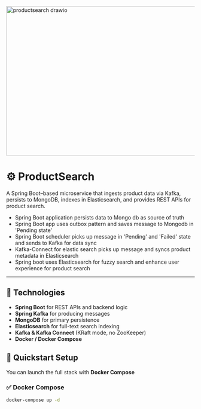 <img width="691" height="400" alt="productsearch drawio" src="https://github.com/user-attachments/assets/782a7c53-4dbd-4dcc-8ea9-53e8f2699e41" />

# ⚙ ProductSearch

A Spring Boot–based microservice that ingests product data via Kafka, persists to MongoDB, indexes in Elasticsearch, and provides REST APIs for product search.

- Spring Boot application persists data to Mongo db as source of truth
- Spring Boot app uses outbox pattern and saves message to Mongodb in 'Pending state'
- Spring Boot scheduler picks up message in 'Pending' and 'Failed' state and sends to Kafka for data sync
- Kafka-Connect for elastic search picks up message and syncs product metadata in Elasticsearch
- Spring boot uses Elasticsearch for fuzzy search and enhance user experience for product search


---

## 🔧 Technologies

- **Spring Boot** for REST APIs and backend logic  
- **Spring Kafka** for producing messages  
- **MongoDB** for primary persistence  
- **Elasticsearch** for full-text search indexing  
- **Kafka & Kafka Connect** (KRaft mode, no ZooKeeper)  
- **Docker / Docker Compose**

## 🚀 Quickstart Setup

You can launch the full stack with **Docker Compose** 

### ✅ Docker Compose

```bash
docker-compose up -d


